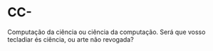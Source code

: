 # CC-
Computação da ciência ou ciência da computação. Será que vosso tecladiar és ciência, ou arte não revogada?

